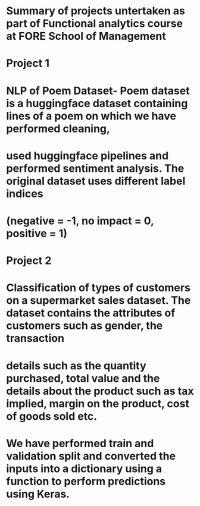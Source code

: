 
# Summary of projects untertaken as part of Functional analytics course at FORE School of Management
# Project 1
# NLP of Poem Dataset- Poem dataset is a huggingface dataset containing lines of a poem on which we have performed cleaning,
# used huggingface pipelines and performed sentiment analysis. The original dataset uses different label indices
# (negative = -1, no impact = 0, positive = 1)

# Project 2
# Classification of types of customers on a supermarket sales dataset. The dataset contains the attributes of customers such as gender, the transaction
# details such as the quantity purchased, total value and the details about the product such as tax implied, margin on the product, cost of goods sold etc.
# We have performed train and validation split and converted the inputs into a dictionary using a function to perform predictions using Keras.
